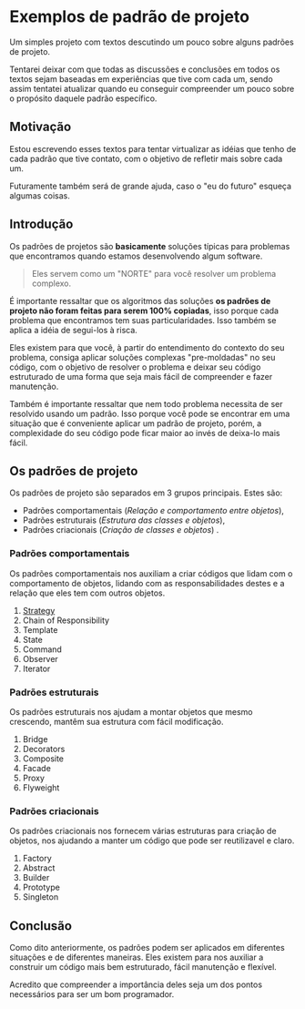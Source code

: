 # Exemplos de padrão de projeto
Um simples projeto com textos descutindo um pouco sobre alguns padrões de projeto.

Tentarei deixar com que todas as discussões e conclusões em todos os textos sejam baseadas
em experiências que tive com cada um, sendo assim tentatei atualizar quando eu conseguir
compreender um pouco sobre o propósito daquele padrão específico.

## Motivação
Estou escrevendo esses textos para tentar virtualizar as idéias que tenho de cada padrão que tive 
contato, com o objetivo de refletir mais sobre cada um.

Futuramente também será de grande ajuda, caso o "eu do futuro" esqueça algumas coisas.

## Introdução
Os padrões de projetos são **basicamente** soluções típicas para problemas que encontramos quando 
estamos desenvolvendo algum software. 

> Eles servem como um "NORTE" para você resolver um problema complexo.

É importante ressaltar que os algoritmos das soluções **os padrões de projeto não foram 
feitas para serem 100% copiadas**, isso porque cada problema que encontramos tem suas
particularidades. Isso também se aplica a idéia de segui-los à risca.

Eles existem para que você, à partir do entendimento do contexto do seu problema, consiga aplicar
soluções complexas "pre-moldadas" no seu código, com o objetivo de resolver o problema e deixar
seu código estruturado de uma forma que seja mais fácil de compreender e fazer manutenção. 

Também é importante ressaltar que nem todo problema necessita de ser resolvido usando um padrão.
Isso porque você pode se encontrar em uma situação que é conveniente aplicar um padrão de projeto,
porém, a complexidade do seu código pode ficar maior ao invés de deixa-lo mais fácil.

## Os padrões de projeto
Os padrões de projeto são separados em 3 grupos principais. 
Estes são:
- Padrões comportamentais (*Relação e comportamento entre objetos*), 
- Padrões estruturais (*Estrutura das classes e objetos*),
- Padrões criacionais (*Criação de classes e objetos*) . 

### Padrões comportamentais
Os padrões comportamentais nos auxiliam a criar códigos que lidam com o comportamento de objetos,
lidando com as responsabilidades destes e a relação que eles tem com outros objetos.
1. [Strategy](strategy)
2. Chain of Responsibility
3. Template
4. State
5. Command
6. Observer
7. Iterator

### Padrões estruturais
Os padrões estruturais nos ajudam a montar objetos que mesmo crescendo, mantêm sua estrutura com
fácil modificação. 
1. Bridge
2. Decorators
3. Composite
4. Facade
5. Proxy
6. Flyweight

### Padrões criacionais
Os padrões criacionais nos fornecem várias estruturas para criação de objetos,
nos ajudando a manter um código que pode ser reutilizavel e claro.
1. Factory
2. Abstract
3. Builder
4. Prototype
5. Singleton
## Conclusão
Como dito anteriormente, os padrões podem ser aplicados em diferentes situações e de diferentes
maneiras. Eles existem para nos auxiliar a construir um código mais bem estruturado, 
fácil manutenção e flexível.

Acredito que compreender a importância deles seja um dos pontos necessários 
para ser um bom programador. 
